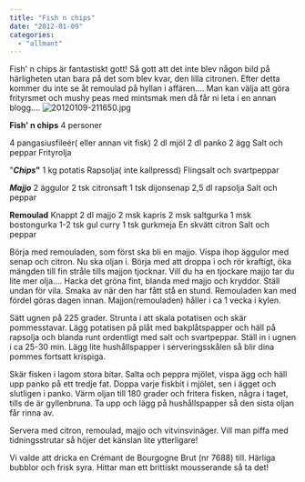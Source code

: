 ```yaml
---
title: "Fish n chips"
date: "2012-01-09"
categories: 
  - "allmant"
---
```


Fish' n chips är fantastiskt gott! Så gott att det inte blev någon bild på härligheten utan bara på det som blev kvar, den lilla citronen. Efter detta kommer du inte se åt remoulad på hyllan i affären.... Man kan välja att göra frityrsmet och mushy peas med mintsmak men då får ni leta i en annan blogg.... ![20120109-211650.jpg](/static/img/20120109-211650.jpg)

**Fish' n chips** 4 personer

4 pangasiusfileér( eller annan vit fisk) 2 dl mjöl 2 dl panko 2 ägg Salt och peppar Frityrolja

"**_Chips_"** 1 kg potatis Rapsolja( inte kallpressd) Flingsalt och svartpeppar

**_Majjo_** 2 äggulor 2 tsk citronsaft 1 tsk dijonsenap 2,5 dl rapsolja Salt och peppar

**Remoulad** Knappt 2 dl majjo 2 msk kapris 2 msk saltgurka 1 msk bostongurka 1-2 tsk gul curry 1 tsk gurkmeja En skvätt citron Salt och peppar

Börja med remouladen, som först ska bli en majjo. Vispa ihop äggulor med senap och citron. Nu ska oljan i. Börja med att droppa i och rör kraftigt, öka mängden till fin stråle tills majjon tjocknar. Vill du ha en tjockare majjo tar du lite mer olja.... Hacka det gröna fint, blanda med majjo och kryddor. Ställ undan för vila. Smaka av när den har fått stå en stund. Remouladen kan med fördel göras dagen innan. Majjon(remouladen) håller i ca 1 vecka i kylen.

Sätt ugnen på 225 grader. Strunta i att skala potatisen och skär pommesstavar. Lägg potatisen på plåt med bakplåtspapper och häll på rapsolja och blanda runt ordentligt med salt och svartpeppar. Ställ in i ugnen i ca 25-30 min. Lägg lite hushållspapper i serveringsskålen så blir dina pommes fortsatt krispiga.

Skär fisken i lagom stora bitar. Salta och peppra mjölet, vispa ägg och häll upp panko på ett tredje fat. Doppa varje fiskbit i mjölet, sen i ägget och slutligen i panko. Värm oljan till 180 grader och fritera fisken, några i taget, tills de är gyllenbruna. Ta upp och lägg på hushållspapper så den sista oljan får rinna av.

Servera med citron, remoulad, majjo och vitvinsvinäger. Vill man piffa med tidningsstrutar så höjer det känslan lite ytterligare!

Vi valde att dricka en Crémant de Bourgogne Brut (nr 7688) till. Härliga bubblor och frisk syra. Hittar man ett brittiskt mousserande så ta det!
